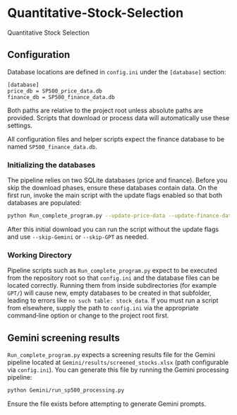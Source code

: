 # Quantitative-Stock-Selection
Quantitative Stock Selection

## Configuration

Database locations are defined in `config.ini` under the `[database]` section:

```
[database]
price_db = SP500_price_data.db
finance_db = SP500_finance_data.db
```
Both paths are relative to the project root unless absolute paths are provided.
Scripts that download or process data will automatically use these settings.

All configuration files and helper scripts expect the finance database to be named `SP500_finance_data.db`.

### Initializing the databases

The pipeline relies on two SQLite databases (price and finance). Before you
skip the download phases, ensure these databases contain data. On the first run,
invoke the main script with the update flags enabled so that both databases are
populated:

```bash
python Run_complete_program.py --update-price-data --update-finance-data
```

After this initial download you can run the script without the update flags and
use `--skip-Gemini` or `--skip-GPT` as needed.

### Working Directory

Pipeline scripts such as `Run_complete_program.py` expect to be executed
from the repository root so that `config.ini` and the database files can
be located correctly. Running them from inside subdirectories (for
example `GPT/`) will cause new, empty databases to be created in that
subfolder, leading to errors like `no such table: stock_data`. If you
must run a script from elsewhere, supply the path to `config.ini` via the
appropriate command‑line option or change to the project root first.

## Gemini screening results

`Run_complete_program.py` expects a screening results file for the Gemini
pipeline located at `Gemini/results/screened_stocks.xlsx` (path configurable via
`config.ini`). You can generate this file by running the Gemini processing
pipeline:

```bash
python Gemini/run_sp500_processing.py
```

Ensure the file exists before attempting to generate Gemini prompts.
